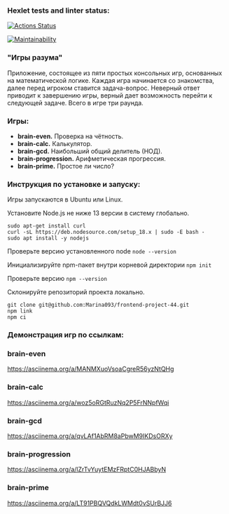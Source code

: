 ### Hexlet tests and linter status:
[![Actions Status](https://github.com/Marina093/frontend-project-44/workflows/hexlet-check/badge.svg)](https://github.com/Marina093/frontend-project-44/actions)

[![Maintainability](https://api.codeclimate.com/v1/badges/76506b906eeaaa2fa5ad/maintainability)](https://codeclimate.com/github/Marina093/frontend-project-44/maintainability) 

### "Игры разума"
Приложение, состоящее из пяти простых консольных игр, основанных на математической логике. 
Каждая игра начинается со знакомства, далее перед игроком ставится задача-вопрос. Неверный ответ приводит к завершению игры, верный дает возможность перейти к следующей задаче. Всего в игре три раунда.

### Игры:
<ul>
 <li><b>brain-even.</b> Проверка на чётность.</li>
 <li><b>brain-calc.</b> Калькулятор.</li>
 <li><b>brain-gcd.</b> Hаибольший общий делитель (НОД).</li>
 <li><b>brain-progression.</b> Арифметическая прогрессия.</li>
 <li><b>brain-prime.</b> Простое ли число?</li>
</ul>

### Инструкция по установке и запуску:

  <p>Игры запускаются в Ubuntu или Linux.</p>
  <p>Установите Node.js не ниже 13 версии в систему глобально.</p>
  
  ```properties
  sudo apt-get install curl
  curl -sL https://deb.nodesource.com/setup_18.x | sudo -E bash -
  sudo apt install -y nodejs
  ```
  
  <p>Проверьте версию установленного node <code>node --version</code></p>
  <p>Инициализируйте npm-пакет внутри корневой директории <code>npm init</code></p>
  <p>Проверьте версию <code>npm --version</code></p>
  <p>Склонируйте репозиторий проекта локально.</p>
  
  ```properties
  git clone git@github.com:Marina093/frontend-project-44.git
  npm link
  npm ci    
  ```

### Демонстрация игр по ссылкам:

### brain-even
https://asciinema.org/a/MANMXuoVsoaCgreR56yzNtQHg
### brain-calc
https://asciinema.org/a/woz5oRGtRuzNq2P5FrNNpfWqi
### brain-gcd
https://asciinema.org/a/qvLAf1AbRM8aPbwM9IKDsORXy
### brain-progression
https://asciinema.org/a/lZrTvYuytEMzFRptC0HJABbyN
### brain-prime
https://asciinema.org/a/LT91PBQVQdkLWMdt0vSUrBJJ6 
